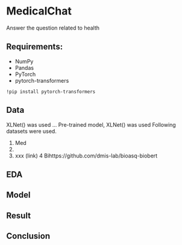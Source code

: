 # MedicalChat
Answer the question related to health

## Requirements:
* NumPy
* Pandas
* PyTorch
* pytorch-transformers 
```
!pip install pytorch-transformers
```

## Data


XLNet() was used ... Pre-trained model, XLNet() was used
Following datasets were used.
1. Med 
2.
3. xxx (link) 
4 Bihttps://github.com/dmis-lab/bioasq-biobert

## EDA

## Model

## Result

## Conclusion
